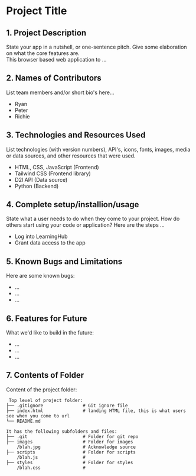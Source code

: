 # Project Title

## 1. Project Description
State your app in a nutshell, or one-sentence pitch. Give some elaboration on what the core features are.  
This browser based web application to ... 

## 2. Names of Contributors
List team members and/or short bio's here... 
* Ryan
* Peter
* Richie
	
## 3. Technologies and Resources Used
List technologies (with version numbers), API's, icons, fonts, images, media or data sources, and other resources that were used.
* HTML, CSS, JavaScript (Frontend)
* Tailwind CSS (Frontend library)
* D2l API (Data source)
* Python (Backend)

## 4. Complete setup/installion/usage
State what a user needs to do when they come to your project.  How do others start using your code or application?
Here are the steps ...
* Log into LearningHub
* Grant data access to the app

## 5. Known Bugs and Limitations
Here are some known bugs:
* ...
* ...
* ...

## 6. Features for Future
What we'd like to build in the future:
* ...
* ...
* ...
	
## 7. Contents of Folder
Content of the project folder:

```
 Top level of project folder: 
├── .gitignore               # Git ignore file
├── index.html               # landing HTML file, this is what users see when you come to url
└── README.md

It has the following subfolders and files:
├── .git                     # Folder for git repo
├── images                   # Folder for images
    /blah.jpg                # Acknowledge source
├── scripts                  # Folder for scripts
    /blah.js                 # 
├── styles                   # Folder for styles
    /blah.css                # 



```


